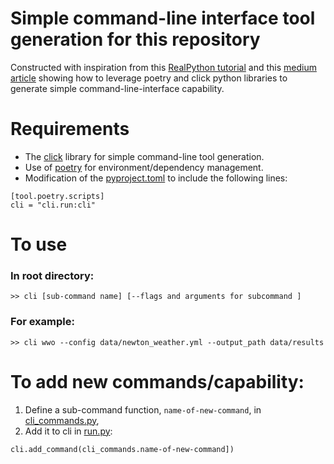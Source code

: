 # Simple command-line interface tool generation for this repository
Constructed with inspiration from this [RealPython tutorial](https://realpython.com/python-click/#preparing-a-click-app-for-installation-and-use) and this [medium article](https://medium.com/clarityai-engineering/how-to-create-and-distribute-a-minimalist-cli-tool-with-python-poetry-click-and-pipx-c0580af4c026)  showing how to leverage poetry and click python libraries to generate simple command-line-interface capability.

# Requirements
* The [click](https://click.palletsprojects.com/en/8.1.x/) library for simple command-line tool generation.
* Use of [poetry](https://python-poetry.org) for environment/dependency management.
* Modification of the [pyproject.toml](https://github.com/lindseygulden/leg-up/blob/a27e311bd2c89cca26c7f6d8ebd99aa78f3fad22/pyproject.toml) to include the following lines:
```
[tool.poetry.scripts]
cli = "cli.run:cli"
```

# To use 
### In root directory:
```>> cli [sub-command name] [--flags and arguments for subcommand ]```
### For example:
```>> cli wwo --config data/newton_weather.yml --output_path data/results```

# To add new commands/capability:
1. Define a sub-command function, `name-of-new-command`, in [cli_commands.py](https://github.com/lindseygulden/leg-up/blob/447232f3454ac8a340ad04ae176f81c745009b88/cli/cli_commands.py),
2. Add it to cli in [run.py]():
```
cli.add_command(cli_commands.name-of-new-command])
```
